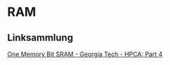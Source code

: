 # RAM

## Linksammlung

[One Memory Bit SRAM - Georgia Tech - HPCA: Part 4](https://www.youtube.com/watch?v=mwNqzc1o5zM)
